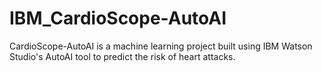# IBM_CardioScope-AutoAI
CardioScope-AutoAI is a machine learning project built using IBM Watson Studio's AutoAI tool to predict the risk of heart attacks.
